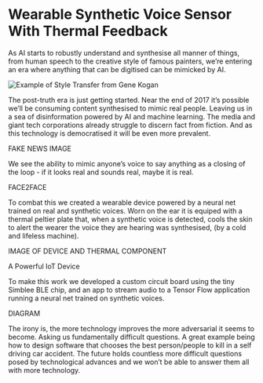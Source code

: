 # Wearable Synthetic Voice Sensor With Thermal Feedback
As AI starts to robustly understand and synthesise all manner of things, from human speech to the creative style of famous painters, we’re entering an era where anything that can be digitised can be mimicked by AI. 

![Example of Style Transfer from Gene Kogan](http://genekogan.com/images/style-transfer/ml_cubist_expressionist_impressionist.jpg)

The post-truth era is just getting started. Near the end of 2017 it’s possible we’ll be consuming content synthesised to mimic real people. Leaving us in a sea of disinformation powered by AI and machine learning. The media and giant tech corporations already struggle to discern fact from fiction. And as this technology is democratised it will be even more prevalent. 

FAKE NEWS IMAGE

We see the ability to mimic anyone’s voice to say anything as a closing of the loop - if it looks real and sounds real, maybe it is real.     

FACE2FACE

To combat this we created a wearable device powered by a neural net trained on real and synthetic voices. Worn on the ear it is equiped with a thermal peltier plate that, when a synthetic voice is detected, cools the skin to alert the wearer the voice they are hearing was synthesised, (by a cold and lifeless machine).         

IMAGE OF DEVICE  AND THERMAL COMPONENT

A Powerful IoT Device

To make this work we developed a custom circuit board using the tiny Simblee BLE chip, and an app to stream audio to a Tensor Flow application running a neural net trained on synthetic voices. 

DIAGRAM

The irony is, the more technology improves the more adversarial it seems to become. Asking us fundamentally difficult questions. A great example being how to design software that chooses the best person/people to kill in a self driving car accident. The future holds countless more difficult questions posed by technological advances and we won’t be able to answer them all with more technology. 
